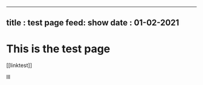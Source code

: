 
---
title : test page
feed: show
date : 01-02-2021
---

# This is the test page 
[[linktest]]


lll

